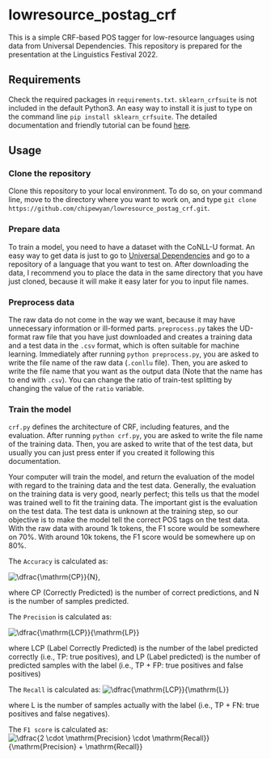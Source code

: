 # lowresource_postag_crf

This is a simple CRF-based POS tagger for low-resource languages using data from Universal Dependencies.
This repository is prepared for the presentation at the Linguistics Festival 2022.

## Requirements

Check the required packages in `requirements.txt`.
`sklearn_crfsuite` is not included in the default Python3.
An easy way to install it is just to type on the command line `pip install sklearn_crfsuite`.
The detailed documentation and friendly tutorial can be found [here](https://sklearn-crfsuite.readthedocs.io/en/latest/ "sklearn-crfsuite 0.3 documentation").

## Usage

### Clone the repository

Clone this repository to your local environment.
To do so, on your command line, move to the directory where you want to work on,
and type `git clone https://github.com/chipewyan/lowresource_postag_crf.git`.

### Prepare data

To train a model, you need to have a dataset with the CoNLL-U format.
An easy way to get data is just to go to [Universal Dependencies](https://universaldependencies.org "Universal Dependencies")
and go to a repository of a language that you want to test on.
After downloading the data, I recommend you to place the data in the same directory that you have just cloned,
because it will make it easy later for you to input file names.

### Preprocess data

The raw data do not come in the way we want,
because it may have unnecessary information or ill-formed parts.
`preprocess.py` takes the UD-format raw file that you have just downloaded and creates a training data and a test data in the `.csv` format, which is often suitable for machine learning.
Immediately after running `python preprocess.py`, you are asked to write the file name of the raw data (`.conllu` file).
Then, you are asked to write the file name that you want as the output data
(Note that the name has to end with `.csv`).
You can change the ratio of train-test splitting by changing the value of the `ratio` variable.

### Train the model

`crf.py` defines the architecture of CRF, including features, and the evaluation.
After running `python crf.py`, you are asked to write the file name of the training data.
Then, you are asked to write that of the test data, but usually you can just press enter if you created it following this documentation.

Your computer will train the model, and return the evaluation of the model with regard to the training data and the test data.
Generally, the evaluation on the training data is very good, nearly perfect;
this tells us that the model was trained well to fit the training data.
The important gist is the evaluation on the test data.
The test data is unknown at the training step, so our objective is to make the model tell the correct POS tags on the test data.
With the raw data with around 1k tokens, the F1 score would be somewhere on 70%.
With around 10k tokens, the F1 score would be somewhere up on 80%.

The `Accuracy` is calculated as:

<img src=
"https://render.githubusercontent.com/render/math?math=%5Cdisplaystyle+%5Cdfrac%7B%5Cmathrm%7BCP%7D%7D%7BN%7D" 
alt="\dfrac{\mathrm{CP}}{N}">,

where CP (Correctly Predicted) is the number of correct predictions, and 
N is the number of samples predicted.

The `Precision` is calculated as:

<img src=
"https://render.githubusercontent.com/render/math?math=%5Cdisplaystyle+%5Cdfrac%7B%5Cmathrm%7BLCP%7D%7D%7B%5Cmathrm%7BLP%7D%7D" 
alt="\dfrac{\mathrm{LCP}}{\mathrm{LP}}">

where LCP (Label Correctly Predicted) is the number of the label predicted correctly (i.e., TP: true positives),
and LP (Label predicted) is the number of predicted samples with the label (i.e., TP + FP: true positives and false positives)

The `Recall` is calculated as:
<img src=
"https://render.githubusercontent.com/render/math?math=%5Cdisplaystyle+%5Cdfrac%7B%5Cmathrm%7BLCP%7D%7D%7B%5Cmathrm%7BL%7D%7D" 
alt="\dfrac{\mathrm{LCP}}{\mathrm{L}}">

where L is the number of samples actually with the label (i.e., TP + FN: true positives and false negatives).

The `F1 score` is calculated as:
<img src=
"https://render.githubusercontent.com/render/math?math=%5Cdisplaystyle+%5Cdfrac%7B2+%5Ccdot+%5Cmathrm%7BPrecision%7D+%5Ccdot+%5Cmathrm%7BRecall%7D%7D%7B%5Cmathrm%7BPrecision%7D+%2B+%5Cmathrm%7BRecall%7D%7D" 
alt="\dfrac{2 \cdot \mathrm{Precision} \cdot \mathrm{Recall}}{\mathrm{Precision} + \mathrm{Recall}}">